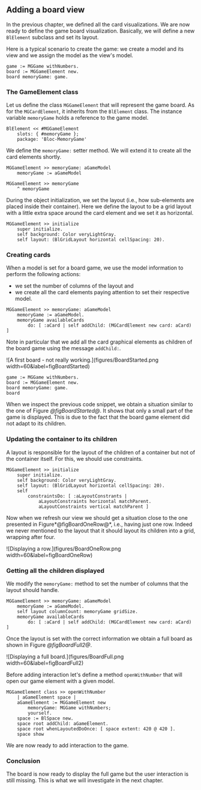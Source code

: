 ## Adding a board view

In the previous chapter, we defined all the card visualizations. We are now ready to define the game board visualization.
Basically, we will define a new `BlElement` subclass and set its layout.

Here is a typical scenario to create the game: we create a model and its view and we assign the model as the view's model.

```
game := MGGame withNumbers.
board := MGGameElement new.
board memoryGame: game. 
```


### The GameElement class

Let us define the class `MGGameElement` that will represent the game board. 
As for the `MGCardElement`, it inherits from the `BlElement` class. 
The instance variable `memoryGame` holds a reference to the game model.

```
BlElement << #MGGameElement
	slots: { #memoryGame };
	package: 'Bloc-MemoryGame'
```


We define the `memoryGame:` setter method. We will extend it to create
all the card elements shortly. 

```
MGGameElement >> memoryGame: aGameModel
	memoryGame := aGameModel
```


```
MGGameElement >> memoryGame
	^ memoryGame
```


During the object initialization, we set the layout (i.e., how sub-elements are placed inside their container).
Here we define the layout to be a grid layout with a little extra space around the card element and we set it as horizontal.

```
MGGameElement >> initialize
	super initialize.
 	self background: Color veryLightGray.
	self layout: (BlGridLayout horizontal cellSpacing: 20).
```


### Creating cards


When a model is set for a board game, we use the model information to perform the following actions: 
- we set the number of columns of the layout and
- we create all the card elements paying attention to set their respective model. 



```
MGGameElement >> memoryGame: aGameModel
	memoryGame := aGameModel.
	memoryGame availableCards
		do: [ :aCard | self addChild: (MGCardElement new card: aCard) ]
```

Note in particular that we add all the card graphical elements as children of the board game using the message `addChild:`.



![A first board - not really working.](figures/BoardStarted.png width=60&label=figBoardStarted)

```
game := MGGame withNumbers.
board := MGGameElement new.
board memoryGame: game. 
board
```

When we inspect the previous code snippet, we obtain a situation similar to the one of Figure *@figBoardStarted@*.
It shows that only a small part of the game is displayed. This is due to the fact that the board game element did not adapt to its children. 


### Updating the container to its children

A layout is responsible for the layout of the children of a container but not of the container itself. 
For this, we should use constraints. 

```
MGGameElement >> initialize
	super initialize.
	self background: Color veryLightGray.
	self layout: (BlGridLayout horizontal cellSpacing: 20).
	self
		constraintsDo: [ :aLayoutConstrants | 
			aLayoutConstraints horizontal matchParent.
			aLayoutConstraints vertical matchParent ]
```


Now when we refresh our view we should get a situation close to the one presented in Figure*@figBoardOneRow@*, i.e., having 
just one row. Indeed we never mentioned to the layout that it should layout its children into a grid, wrapping after four.

![Displaying a row.](figures/BoardOneRow.png width=60&label=figBoardOneRow)


### Getting all the children displayed


We modify the `memoryGame:` method to set the number of columns 
that the layout should handle. 

```
MGGameElement >> memoryGame: aGameModel
	memoryGame := aGameModel.
	self layout columnCount: memoryGame gridSize.
	memoryGame availableCards
		do: [ :aCard | self addChild: (MGCardElement new card: aCard) ]
```


Once the layout is set with the correct information we obtain a full board as shown in Figure *@figBoardFull2@*.

![Displaying a full board.](figures/BoardFull.png width=60&label=figBoardFull2)


Before adding interaction let's define a method `openWithNumber` that will open our game element with a given model.

```
MGGameElement class >> openWithNumber
	| aGameElement space |
	aGameElement := MGGameElement new
		memoryGame: MGGame withNumbers;
		yourself.
	space := BlSpace new.
	space root addChild: aGameElement.
	space root whenLayoutedDoOnce: [ space extent: 420 @ 420 ].
	space show
```

We are now ready to add interaction to the game. 


### Conclusion

The board is now ready to display the full game but the user interaction is still missing. 
This is what we will investigate in the next chapter.





